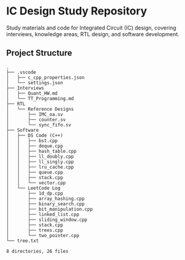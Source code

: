 # IC Design Study Repository

Study materials and code for Integrated Circuit (IC) design, covering interviews, knowledge areas, RTL design, and software development.

## Project Structure
```text
.
├── .vscode
│   ├── c_cpp_properties.json
│   └── settings.json
├── Interviews
│   ├── Quant_HW.md
│   └── TT_Programming.md
├── RTL
│   └── Reference Designs
│       ├── IMC_oa.sv
│       ├── counter.sv
│       └── sync_fifo.sv
├── Software
│   ├── DS Code (C++)
│   │   ├── bst.cpp
│   │   ├── deque.cpp
│   │   ├── hash_table.cpp
│   │   ├── ll_doubly.cpp
│   │   ├── ll_singly.cpp
│   │   ├── lru_cache.cpp
│   │   ├── queue.cpp
│   │   ├── stack.cpp
│   │   └── vector.cpp
│   └── LeetCode Log
│       ├── 1d_dp.cpp
│       ├── array_hashing.cpp
│       ├── binary_search.cpp
│       ├── bit_manipulation.cpp
│       ├── linked_list.cpp
│       ├── sliding_window.cpp
│       ├── stack.cpp
│       ├── trees.cpp
│       └── two_pointer.cpp
└── tree.txt

8 directories, 26 files
```
